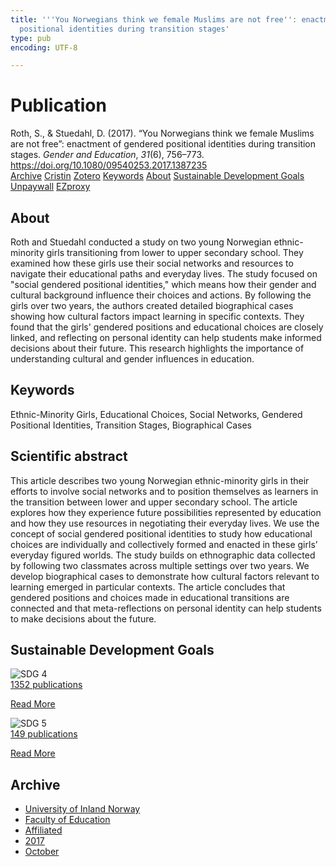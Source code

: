 ```yaml
---
title: '''You Norwegians think we female Muslims are not free'': enactment of gendered
  positional identities during transition stages'
type: pub
encoding: UTF-8

---
```

<h1>Publication</h1>
<article id="csl-bib-container-HSX5AVVK" class="csl-bib-container">
  <div class="csl-bib-body"> <div class="csl-entry">Roth, S., &#38; Stuedahl, D. (2017). “You Norwegians think we female Muslims are not free”: enactment of gendered positional identities during transition stages. <i>Gender and Education</i>, <i>31</i>(6), 756–773. <a href="https://doi.org/10.1080/09540253.2017.1387235">https://doi.org/10.1080/09540253.2017.1387235</a></div> </div>
  <div class="csl-bib-buttons">
    <a href="#taxonomy-article-HSX5AVVK" alt="archive" class="csl-bib-button">Archive</a>
    <a href="https://app.cristin.no/results/show.jsf?id=1505094" alt="Cristin" class="csl-bib-button">Cristin</a>
    <a href="http://zotero.org/groups/5881554/items/HSX5AVVK" alt="Zotero" class="csl-bib-button">Zotero</a>
    <a href="#keywords-article-HSX5AVVK" alt="keywords" class="csl-bib-button">Keywords</a>
    <a href="#about-article-HSX5AVVK" alt="about_pub" class="csl-bib-button">About</a>
    <a href="#sdg-article-HSX5AVVK" alt="sdg" class="csl-bib-button">Sustainable Development Goals</a>
    <a href="https://doi.org/10.1080/09540253.2017.1387235" alt="Unpaywall" class="csl-bib-button">Unpaywall</a>
    <a href="https://doi.org/10.1080/09540253.2017.1387235" alt="EZproxy" class="csl-bib-button">EZproxy</a>
  </div>
  <div id="csl-bib-meta-container-HSX5AVVK"></div>
</article>
<div id="csl-bib-meta-HSX5AVVK" class="csl-bib-meta">
  <article id="about-article-HSX5AVVK" class="about_pub-article">
    <h1>About</h1>
    Roth and Stuedahl conducted a study on two young Norwegian ethnic-minority girls transitioning from lower to upper secondary school. They examined how these girls use their social networks and resources to navigate their educational paths and everyday lives. The study focused on "social gendered positional identities," which means how their gender and cultural background influence their choices and actions. By following the girls over two years, the authors created detailed biographical cases showing how cultural factors impact learning in specific contexts. They found that the girls' gendered positions and educational choices are closely linked, and reflecting on personal identity can help students make informed decisions about their future. This research highlights the importance of understanding cultural and gender influences in education.
  </article>
  <article id="keywords-article-HSX5AVVK" class="keywords-article">
    <h1>Keywords</h1>
    Ethnic-Minority Girls, Educational Choices, Social Networks, Gendered Positional Identities, Transition Stages, Biographical Cases
  </article>
  <article id="abstract-article-HSX5AVVK" class="abstract-article">
    <h1>Scientific abstract</h1>
    This article describes two young Norwegian ethnic-minority girls in their efforts to involve social networks and to position themselves as learners in the transition between lower and upper secondary school. The article explores how they experience future possibilities represented by education and how they use resources in negotiating their everyday lives. We use the concept of social gendered positional identities to study how educational choices are individually and collectively formed and enacted in these girls’ everyday figured worlds. The study builds on ethnographic data collected by following two classmates across multiple settings over two years. We develop biographical cases to demonstrate how cultural factors relevant to learning emerged in particular contexts. The article concludes that gendered positions and choices made in educational transitions are connected and that meta-reflections on personal identity can help students to make decisions about the future.
  </article>
  <article id="sdg-article-HSX5AVVK" class="sdg-article">
    <h1>Sustainable Development Goals</h1>
    <div class="sdg-container"><div id="sdg4" class="sdg">
        <img src="{{< params subfolder >}}images/sdg/sdg04_en.png" class="image" alt="SDG 4">
        <div class="sdg-overlay">
          <a href="/en/archive/?key=?sdg=4#archive" class="sdg-publication-count"><span>1352</span> publications</a>
          <p><a href="https://sdgs.un.org/goals/goal4" class="sdg-read-more">Read More</a></p>
        </div>
      </div> <div id="sdg5" class="sdg">
        <img src="{{< params subfolder >}}images/sdg/sdg05_en.png" class="image" alt="SDG 5">
        <div class="sdg-overlay">
          <a href="/en/archive/?key=?sdg=5#archive" class="sdg-publication-count"><span>149</span> publications</a>
          <p><a href="https://sdgs.un.org/goals/goal5" class="sdg-read-more">Read More</a></p>
        </div>
      </div></div>
  </article>
  <article id="taxonomy-article-HSX5AVVK" class="taxonomy-article">
    <h1>Archive</h1>
    <ul>
      <li>
        <a href="/en/archive/?key=3DCRN523">University of Inland Norway</a>
      </li>
      <li>
        <a href="/en/archive/?key=WYNZA47F">Faculty of Education</a>
      </li>
      <li>
        <a href="/en/archive/?key=2ZAN5K7T">Affiliated</a>
      </li>
      <li>
        <a href="/en/archive/?key=6HCJH8II">2017</a>
      </li>
      <li>
        <a href="/en/archive/?key=XDC22ELZ">October</a>
      </li>
    </ul>
  </article>
</div>
